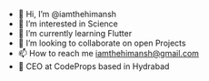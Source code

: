- 👋 Hi, I’m @iamthehimansh
- 👀 I’m interested in Science
- 🌱 I’m currently learning Flutter
- 💞️ I’m looking to collaborate on open Projects
- 📫 How to reach me iamthehimansh@gmail.com
- 🚀 CEO at CodeProps based in Hydrabad

<!---
iamthehimansh/iamthehimansh is a ✨ special ✨ repository because its `README.md` (this file) appears on your GitHub profile.
You can click the Preview link to take a look at your changes.
--->
